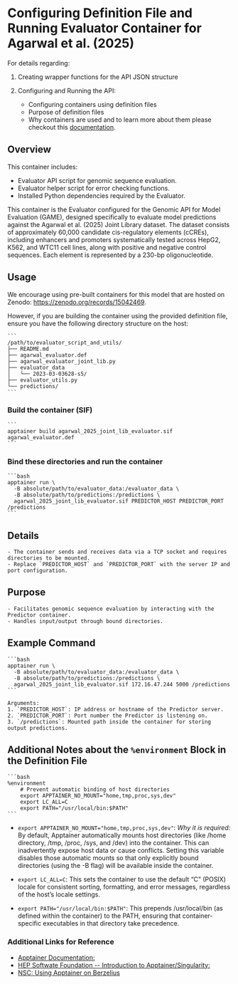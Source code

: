 # Configuring Definition File and Running Evaluator Container for Agarwal et al. (2025)

For details regarding:

1. Creating wrapper functions for the API JSON structure
2. Configuring and Running the API:

    - Configuring containers using definition files
    - Purpose of definition files
    - Why containers are used and to learn more about them
please checkout this [documentation](https://github.com/de-Boer-Lab/Genomic-API-for-Model-Evaluation/tree/main/src/DREAM_RNN).

## Overview

This container includes:

- Evaluator API script for genomic sequence evaluation.
- Evaluator helper script for error checking functions.
- Installed Python dependencies required by the Evaluator.

This container is the Evaluator configured for the Genomic API for Model Evaluation (GAME), designed specifically to evaluate model predictions against the Agarwal et al. (2025) Joint Library dataset. The dataset consists of approximately 60,000 candidate cis-regulatory elements (cCREs), including enhancers and promoters systematically tested across HepG2, K562, and WTC11 cell lines, along with positive and negative control sequences. Each element is represented by a 230-bp oligonucleotide.

## Usage

We encourage using pre-built containers for this model that are hosted on Zenodo: <https://zenodo.org/records/15042469>.

However, if you are building the container using the provided definition file, ensure you have the following directory structure on the host:

    ```
    /path/to/evaluator_script_and_utils/
    ├── README.md
    ├── agarwal_evaluator.def
    ├── agarwal_evaluator_joint_lib.py
    ├── evaluator_data
    │   └── 2023-03-03628-s5/
    ├── evaluator_utils.py
    └── predictions/
    ```

### Build the container (SIF)

    ```
    apptainer build agarwal_2025_joint_lib_evaluator.sif agarwal_evaluator.def
    ```

### Bind these directories and run the container

    ```bash
    apptainer run \
      -B absolute/path/to/evaluator_data:/evaluator_data \
      -B absolute/path/to/predictions:/predictions \
      agarwal_2025_joint_lib_evaluator.sif PREDICTOR_HOST PREDICTOR_PORT /predictions
    ```

## Details

    - The container sends and receives data via a TCP socket and requires directories to be mounted.
    - Replace `PREDICTOR_HOST` and `PREDICTOR_PORT` with the server IP and port configuration.

## Purpose

    - Facilitates genomic sequence evaluation by interacting with the Predictor container.
    - Handles input/output through bound directories.

## Example Command

    ```bash
    apptainer run \
      -B absolute/path/to/evaluator_data:/evaluator_data \
      -B absolute/path/to/predictions:/predictions \
      agarwal_2025_joint_lib_evaluator.sif 172.16.47.244 5000 /predictions
    ```

    Arguments:
    1. `PREDICTOR_HOST`: IP address or hostname of the Predictor server.
    2. `PREDICTOR_PORT`: Port number the Predictor is listening on.
    3. `/predictions`: Mounted path inside the container for storing output predictions.

## Additional Notes about the `%environment` Block in the Definition File

    ```bash
    %environment
        # Prevent automatic binding of host directories
        export APPTAINER_NO_MOUNT="home,tmp,proc,sys,dev"
        export LC_ALL=C
        export PATH="/usr/local/bin:$PATH"
    ```

- `export APPTAINER_NO_MOUNT="home,tmp,proc,sys,dev"`:
*Why it is required:* By default, Apptainer automatically mounts host directories (like /home directory, /tmp, /proc, /sys, and /dev) into the container. This can inadvertently expose host data or cause conflicts. Setting this variable disables those automatic mounts so that only explicitly bound directories (using the -B flag) will be available inside the container.

- `export LC_ALL=C`:
This sets the container to use the default “C” (POSIX) locale for consistent sorting, formatting, and error messages, regardless of the host’s locale settings.

- `export PATH="/usr/local/bin:$PATH"`:
This prepends /usr/local/bin (as defined within the container) to the PATH, ensuring that container-specific executables in that directory take precedence.

### Additional Links for Reference

- [Apptainer Documentation:](https://apptainer.org/docs/user/latest/)
- [HEP Softwate Foundation -- Introduction to Apptainer/Singularity:](https://hsf-training.github.io/hsf-training-singularity-webpage/)
- [NSC: Using Apptainer on Berzelius](https://www.nsc.liu.se/support/systems/berzelius-software/berzelius-apptainer/)
